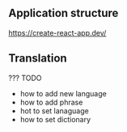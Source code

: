 

## Application structure

https://create-react-app.dev/


## Translation

??? TODO
- how to add new language
- how to add phrase
- hot to set lanaguage
- how to set dictionary
